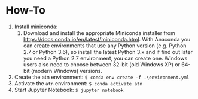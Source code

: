 # How-To
1. Install miniconda:
   1. Download and install the appropriate Miniconda installer from https://docs.conda.io/en/latest/miniconda.html. With Anaconda you can create environments that use any Python version (e.g. Python 2.7 or Python 3.6), so install the latest Python 3.x and if find out later you need a Python 2.7 environment, you can create one. Windows users also need to choose between 32-bit (old Windows XP) or 64-bit (modern Windows) versions.
1. Create the atn environment: 
   `$ conda env create -f .\environment.yml`
1. Activate the `atn` environment:
   `$ conda activate atn`
3. Start Jupyter Notebook: `$ jupyter notebook`
